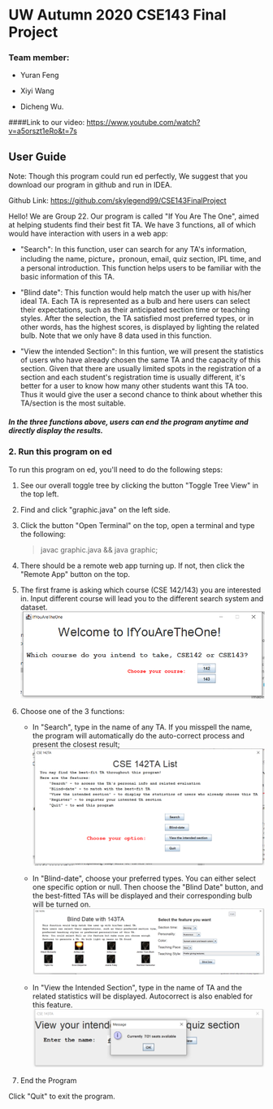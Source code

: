 # UW Autumn 2020 CSE143 Final Project 
### Team member: 
- Yuran Feng
				
- Xiyi Wang
             
- Dicheng Wu.


####Link to our video: https://www.youtube.com/watch?v=a5orszt1eRo&t=7s


## User Guide

Note: Though this program could run ed perfectly, We suggest that you download our program in github and run in IDEA. 

Github Link: https://github.com/skylegend99/CSE143FinalProject

Hello! We are Group 22.
Our program is called "If You Are The One", aimed at helping students find their best fit TA. 
We have 3 functions, all of which would have interaction with users in a web app:

- "Search": In this function, user can search for any TA's information, including the name, picture，pronoun, email, quiz section, IPL time, and a personal introduction. This function helps users to be familiar with the basic information of this TA.

- "Blind date": This function would help match the user up with his/her ideal TA. Each TA is represented as a bulb and here users can select their expectations, such as their anticipated section time or teaching styles. After the selection, the TA satisfied most preferred types, or in other words, has the highest scores, is displayed by lighting the related bulb. Note that we only have 8 data used in this function. 

- "View the intended Section": In this funtion, we will present the statistics of users who have already chosen the same TA and the capacity of this section. Given that there are usually limited spots in the registration of a section and each student's registration time is usually different, it's better for a user to know how many other students want this TA too. Thus it would give the user a second chance to think about whether this TA/section is the most suitable.

##### In the three functions above, users can end the program anytime and directly display the results.
								

### 2. Run this program on ed

To run this program on ed, you'll need to do the following steps:

1.  See our overall toggle tree by clicking the button "Toggle Tree View" in the top left.

2.  Find and click "graphic.java" on the left side.

3.  Click the button "Open Terminal" on the top, open a terminal and type the following:
	> javac graphic.java && java graphic;

4.  There should be a remote web app turning up. If not, then click the "Remote App" button on the top.

5.  The first frame is asking which course (CSE 142/143) you are interested in. Input different course will lead you to the different search system and dataset.
![graphic](/src/datasets/main.png "main")
	

6.  Choose one of the 3 functions:
	* In "Search", type in the name of any TA. 
If you misspell the name, the program will automatically do the auto-correct process and present the closest result; 
![graphic](/src/datasets/option.png "main")

	* In "Blind-date", choose your preferred types. You can either select one specific option or null. 
Then choose the "Blind Date" button, and the best-fitted TAs will be displayed and their corresponding bulb will be turned on.
![graphic](/src/datasets/blindDate.png "main")

	* In "View the Intended Section", type in the name of TA and the related statistics will be displayed. Autocorrect is also 
enabled for this feature.
![graphic](/src/datasets/viewTA.png "main")

7. End the Program

Click "Quit" to exit the program.  










